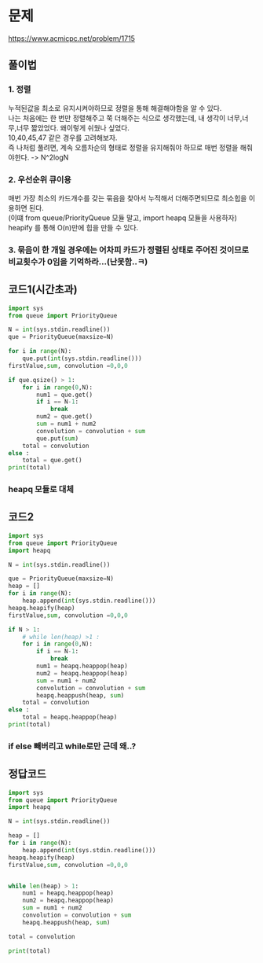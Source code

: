 # 문제
https://www.acmicpc.net/problem/1715

## 풀이법
### 1. 정렬
누적된값을 최소로 유지시켜야하므로 정렬을 통해 해결해야함을 알 수 있다.   
나는 처음에는 한 번만 정렬해주고 쭉 더해주는 식으로 생각했는데, 내 생각이 너무,너무,너무 짧았었다.  왜이렇게 쉬웠나 싶었다.    
10,40,45,47 같은 경우를 고려해보자.   
즉 나처럼 풀려면, 계속 오름차순의 형태로 정렬을 유지해줘야 하므로 매번 정렬을 해줘야한다. -> N^2logN    
### 2. 우선순위 큐이용
매번 가장 최소의 카드개수를 갖는 묶음을 찾아서 누적해서 더해주면되므로 최소힙을 이용하면 된다.    
(이떄 from queue/PriorityQueue 모듈 말고, import heapq 모듈을 사용하자)    
heapify 를 통해 O(n)만에 힙을 만들 수 있다.   
### 3. 묶음이 한 개일 경우에는 어차피 카드가 정렬된 상태로 주어진 것이므로 비교횟수가 0임을 기억하라...(난못함..ㅋ)

## 코드1(시간초과)
```python
import sys
from queue import PriorityQueue

N = int(sys.stdin.readline())
que = PriorityQueue(maxsize=N)

for i in range(N):
    que.put(int(sys.stdin.readline()))
firstValue,sum, convolution =0,0,0

if que.qsize() > 1:
    for i in range(0,N):
        num1 = que.get()
        if i == N-1:
            break
        num2 = que.get()
        sum = num1 + num2
        convolution = convolution + sum
        que.put(sum)
    total = convolution 
else :
    total = que.get()
print(total)

```
### heapq 모듈로 대체
## 코드2
```python
import sys
from queue import PriorityQueue
import heapq

N = int(sys.stdin.readline())

que = PriorityQueue(maxsize=N)
heap = []
for i in range(N):
    heap.append(int(sys.stdin.readline()))
heapq.heapify(heap)
firstValue,sum, convolution =0,0,0

if N > 1:
    # while len(heap) >1 :
    for i in range(0,N):
        if i == N-1:
            break
        num1 = heapq.heappop(heap)
        num2 = heapq.heappop(heap)
        sum = num1 + num2
        convolution = convolution + sum
        heapq.heappush(heap, sum)
    total = convolution 
else :
    total = heapq.heappop(heap)
print(total)
```
### if else 빼버리고 while로만 근데 왜..?
## 정답코드
```python
import sys
from queue import PriorityQueue
import heapq

N = int(sys.stdin.readline())

heap = []
for i in range(N):
    heap.append(int(sys.stdin.readline()))
heapq.heapify(heap)
firstValue,sum, convolution =0,0,0


while len(heap) > 1:
    num1 = heapq.heappop(heap)
    num2 = heapq.heappop(heap)
    sum = num1 + num2
    convolution = convolution + sum
    heapq.heappush(heap, sum)

total = convolution 

print(total)
```
